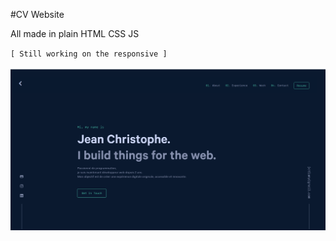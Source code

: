 #CV Website

All made in plain HTML CSS JS<br>

`[ Still working on the responsive ]`
<br><br>
<img src="./img/pic_readme_cv-min.png"/>
